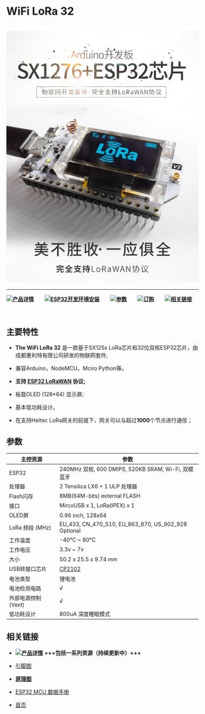 # WiFi LoRa 32
<img src="img/products/lora/lora_node/wifi_lora_32/01.jpg">

* * *

![](http://heltec.cn/icon/idea.png)**[产品详情](http://www.heltec.cn/project/wifi-lora-32/)**&nbsp;&nbsp;&nbsp;&nbsp;&nbsp;&nbsp; ![](http://heltec.cn/icon/startup.png)**[ESP32开发环境安装](https://docs.heltec.cn/#/zh_CN/user_manual/how_to_install_esp32_Arduino)**&nbsp;&nbsp;&nbsp;&nbsp;&nbsp;&nbsp; ![](http://heltec.cn/icon/list.png)**[参数](#参数)**&nbsp;&nbsp;&nbsp;&nbsp;&nbsp;&nbsp; ![](http://heltec.cn/icon/shop.png)**[订购](https://item.taobao.com/item.htm?spm=2013.1.20141001.1.18545cc3k9jZcF&id=575306601114&scm=1007.12144.95220.42296_0&pvid=e65b35cd-abf8-4d33-b0b0-bc8517921844&utparam=%7B%22x_hestia_source%22%3A%2242296%22%2C%22x_object_type%22%3A%22item%22%2C%22x_mt%22%3A0%2C%22x_src%22%3A%2242296%22%2C%22x_pos%22%3A1%2C%22x_pvid%22%3A%22e65b35cd-abf8-4d33-b0b0-bc8517921844%22%2C%22x_object_id%22%3A575306601114%7D)**&nbsp;&nbsp;&nbsp;&nbsp;&nbsp;&nbsp; ![](http://heltec.cn/icon/link.png)**[相关链接](#相关链接)**

&nbsp;

## 主要特性



- **The WiFi LoRa 32** 是一款基于SX125x LoRa芯片和32位双核ESP32芯片，由成都惠利特有限公司研发的物联网套件;

- 兼容Arduino，NodeMCU，Mciro Python等。

- **支持 [ESP32 LoRaWAN](https://github.com/HelTecAutomation/ESP32_LoRaWAN) 协议;**

- 板载OLED (128*64) 显示屏;

- 基本低功耗设计。

 - 在支持Heltec LoRa网关的前提下，网关可以与超过**1000**个节点进行通信；

   

 ## 参数

| 主控资源            | 参数                                                         |
| ------------------- | ------------------------------------------------------------ |
| ESP32               | 240MHz 双核, 600 DMIPS, 520KB SRAM, Wi-Fi, 双模蓝牙          |
| 处理器              | 2 Tensilica LX6 + 1 ULP 处理器                               |
| Flash闪存           | 8MB(64M-bits) external FLASH                                 |
| 接口                | MircoUSB x 1, LoRa(IPEX) x 1                                 |
| OLED屏              | 0.96 inch, 128x64                                            |
| LoRa 频段 (MHz)     | EU_433, CN_470_510, EU_863_870, US_902_928 Optional          |
| 工作温度            | -40°C ~ 80°C                                                 |
| 工作电压            | 3.3v ~ 7v                                                    |
| 大小                | 50.2 x 25.5 x 9.74 mm                                        |
| USB转接口芯片       | [CP2102](https://docs.heltec.cn/#/zh_CN/user_manual/establish_serial_connection) |
| 电池类型            | 锂电池                                                       |
| 电池检测电路        | √                                                            |
| 外部电源控制 (Vext) | √                                                            |
| 低功耗设计          | 800uA 深度睡眠模式                                           |



## 相关链接

- ![](http://heltec.cn/icon/left_hand.png)**[产品详情](http://www.heltec.cn/project/wifi-lora-32/)**  **+++包括一系列资源（持续更新中）+++**

-  [引脚图](https://github.com/Heltec-Aaron-Lee/WiFi_Kit_series/blob/master/PinoutDiagram/WIFI_LoRa_32_V2.pdf)
-  **[原理图](https://github.com/Heltec-Aaron-Lee/WiFi_Kit_series/tree/master/SchematicDiagram/WiFi_LoRa_32(V2))**
-  [ESP32 MCU 数据手册](https://www.espressif.com/en/products/hardware/esp32/resources)
-  [首页](http://www.heltec.cn/)
